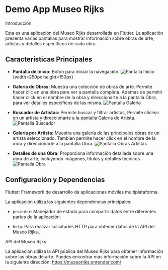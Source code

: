 # Demo App Museo Rijks

Introducción

Esta es una aplicación del Museo Rijks desarrollada en Flutter. La aplicación presenta varias pantallas para mostrar información sobre obras de arte, artistas y detalles específicos de cada obra.

## Características Principales


- **Pantalla de Inicio:** Botón para iniciar la navegación.
![Pantalla Inicio](assets/appImages/Inicio.png){width=250px height=150px}


- **Galería de Obras:** Muestra una colección de obras de arte. Permite hacer clic en una obra para ver a pantalla completa. Ademas de permitir hacer click en el nombre de la obra y direccionarte a la pantalla Obra, para ver detalles especificos de las misma.
![Pantalla Galeria](assets/appImages/PantallaGaleria.png)


- **Buscador de Artistas:** Permite buscar y filtrar artistas, Permite cliclear en un artista y direccionarte a la pantalla Galeria de Artista.
![Pantalla Buscador](assets/appImages/PantallaBuscador.png)


- **Galería por Artista:** Muestra una galería de las principales obras de un artista seleccionado. Tambien permite hacer click en el nombre de la obra y direccionarte a la pantalla Obra.
![Pantalla Obras Artistas](assets/appImages/PantallaObrasArtistas.png)


- **Detalles de una Obra:** Proporciona información detallada sobre una obra de arte, incluyendo imágenes, títulos y detalles técnicos.
![Pantalla Obra](assets/appImages/PantallaObra.png)


## Configuración y Dependencias

Flutter: Framework de desarrollo de aplicaciones móviles multiplataforma.

La aplicación utiliza las siguientes dependencias principales:

- `provider`: Manejador de estado para compartir datos entre diferentes partes de la aplicación.

- `http`: Para realizar solicitudes HTTP para obtener datos de la API del Museo Rijks..

API del Museo Rijks

La aplicación utiliza la API pública del Museo Rijks para obtener información sobre las obras de arte. Puedes encontrar más información sobre la API en la siguiente dirección: https://museorijks.onrender.com/



